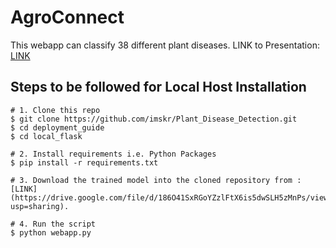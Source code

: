 # AgroConnect
This webapp can classify 38 different plant diseases.
LINK to Presentation: [LINK](https://docs.google.com/presentation/d/1LdwKsY8tE_1YkXOzP1av6LxE0-NkXn39IteYj4UPQL4/edit?usp=sharing)

## Steps to be followed for Local Host Installation

```shell
# 1. Clone this repo
$ git clone https://github.com/imskr/Plant_Disease_Detection.git
$ cd deployment_guide
$ cd local_flask

# 2. Install requirements i.e. Python Packages
$ pip install -r requirements.txt

# 3. Download the trained model into the cloned repository from : 
[LINK](https://drive.google.com/file/d/186O41SxRGoYZzlFtX6is5dwSLH5zMnPs/view?usp=sharing).

# 4. Run the script
$ python webapp.py
```

